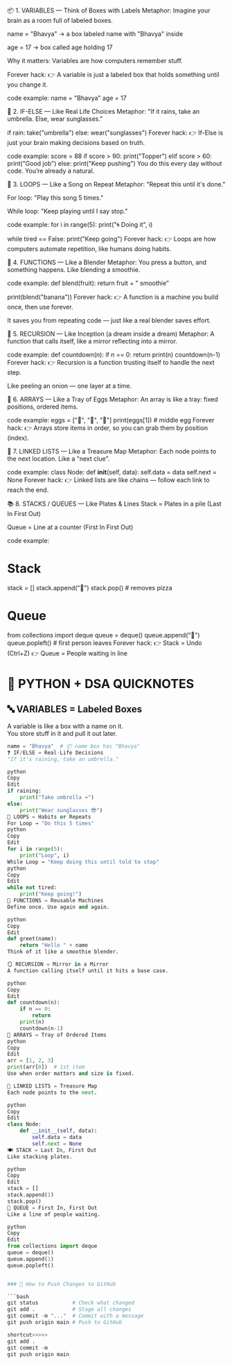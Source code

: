 📦 1. VARIABLES — Think of Boxes with Labels
Metaphor:
Imagine your brain as a room full of labeled boxes.

name = "Bhavya" → a box labeled name with "Bhavya" inside

age = 17 → box called age holding 17

Why it matters:
Variables are how computers remember stuff.

Forever hack:
👉 A variable is just a labeled box that holds something until you change it.

code example:
name = "Bhavya"
age = 17

🧩 2. IF-ELSE — Like Real Life Choices
Metaphor:
"If it rains, take an umbrella. Else, wear sunglasses."


if rain:
    take("umbrella")
else:
    wear("sunglasses")
Forever hack:
👉 If-Else is just your brain making decisions based on truth.

code example:
score = 88
if score > 90:
    print("Topper")
elif score > 60:
    print("Good job")
else:
    print("Keep pushing")
You do this every day without code. You’re already a natural.

🔁 3. LOOPS — Like a Song on Repeat
Metaphor:
"Repeat this until it's done."

For loop: "Play this song 5 times."

While loop: "Keep playing until I say stop."

code example:
for i in range(5):
    print("🌀 Doing it", i)

while tired == False:
    print("Keep going")
Forever hack:
👉 Loops are how computers automate repetition, like humans doing habits.

🔧 4. FUNCTIONS — Like a Blender
Metaphor:
You press a button, and something happens. Like blending a smoothie.

code example:
def blend(fruit):
    return fruit + " smoothie"

print(blend("banana"))
Forever hack:
👉 A function is a machine you build once, then use forever.

It saves you from repeating code — just like a real blender saves effort.

🔁 5. RECURSION — Like Inception (a dream inside a dream)
Metaphor:
A function that calls itself, like a mirror reflecting into a mirror.

code example:
def countdown(n):
    if n == 0:
        return
    print(n)
    countdown(n-1)
Forever hack:
👉 Recursion is a function trusting itself to handle the next step.

Like peeling an onion — one layer at a time.

🧺 6. ARRAYS — Like a Tray of Eggs
Metaphor:
An array is like a tray: fixed positions, ordered items.

code example:
eggs = ["🥚", "🥚", "🥚"]
print(eggs[1])  # middle egg
Forever hack:
👉 Arrays store items in order, so you can grab them by position (index).

🔗 7. LINKED LISTS — Like a Treasure Map
Metaphor:
Each node points to the next location. Like a "next clue".

code example:
class Node:
    def __init__(self, data):
        self.data = data
        self.next = None
Forever hack:
👉 Linked lists are like chains — follow each link to reach the end.

📚 8. STACKS / QUEUES — Like Plates & Lines
Stack = Plates in a pile (Last In First Out)

Queue = Line at a counter (First In First Out)

code example:
# Stack
stack = []
stack.append("🍕")
stack.pop()  # removes pizza

# Queue
from collections import deque
queue = deque()
queue.append("👤")
queue.popleft()  # first person leaves
Forever hack:
👉 Stack = Undo (Ctrl+Z)
👉 Queue = People waiting in line

# 🧠 PYTHON + DSA QUICKNOTES

## 🔤 VARIABLES = Labeled Boxes
A variable is like a box with a name on it.  
You store stuff in it and pull it out later.

```python
name = "Bhavya"  # 📦 name box has "Bhavya"
❓ IF/ELSE = Real-Life Decisions
"If it's raining, take an umbrella."

python
Copy
Edit
if raining:
    print("Take umbrella ☔")
else:
    print("Wear sunglasses 😎")
🔁 LOOPS = Habits or Repeats
For Loop → "Do this 5 times"
python
Copy
Edit
for i in range(5):
    print("Loop", i)
While Loop → "Keep doing this until told to stop"
python
Copy
Edit
while not tired:
    print("Keep going!")
🧠 FUNCTIONS = Reusable Machines
Define once. Use again and again.

python
Copy
Edit
def greet(name):
    return "Hello " + name
Think of it like a smoothie blender.

🪞 RECURSION = Mirror in a Mirror
A function calling itself until it hits a base case.

python
Copy
Edit
def countdown(n):
    if n == 0:
        return
    print(n)
    countdown(n-1)
🧺 ARRAYS = Tray of Ordered Items
python
Copy
Edit
arr = [1, 2, 3]
print(arr[0])  # 1st item
Use when order matters and size is fixed.

🔗 LINKED LISTS = Treasure Map
Each node points to the next.

python
Copy
Edit
class Node:
    def __init__(self, data):
        self.data = data
        self.next = None
🍽️ STACK = Last In, First Out
Like stacking plates.

python
Copy
Edit
stack = []
stack.append(1)
stack.pop()
🧍 QUEUE = First In, First Out
Like a line of people waiting.

python
Copy
Edit
from collections import deque
queue = deque()
queue.append(1)
queue.popleft()


### 🔁 How to Push Changes to GitHub

```bash
git status           # Check what changed
git add .            # Stage all changes
git commit -m "..."  # Commit with a message
git push origin main # Push to GitHub

shortcut>>>>>
git add .
git commit -m 
git push origin main



